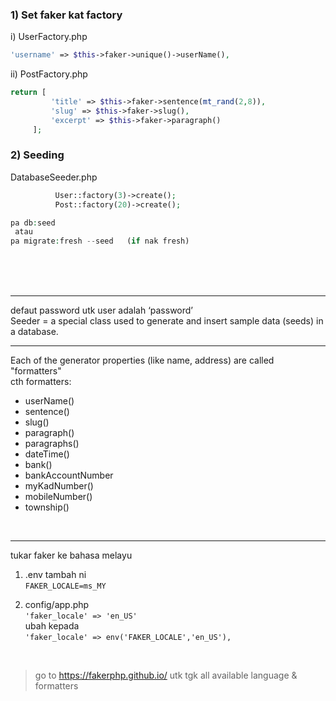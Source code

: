 ### 1) Set faker kat factory

   i) UserFactory.php 
   
   ```php 
   'username' => $this->faker->unique()->userName(),
   ```

   ii) PostFactory.php  

   ```php
   return [
            'title' => $this->faker->sentence(mt_rand(2,8)),
            'slug' => $this->faker->slug(),
            'excerpt' => $this->faker->paragraph()
        ];   
   ``` 
   



### 2) Seeding


DatabaseSeeder.php
```php
          User::factory(3)->create();
          Post::factory(20)->create();
``` 


```php
pa db:seed
 atau
pa migrate:fresh --seed   (if nak fresh)	 
``` 
	
<br><br><br>





___
defaut password utk user adalah ‘password’  
Seeder = a special class used to generate and insert sample data (seeds) in a database.  

---
Each of the generator properties (like name, address) are called "formatters"  
cth formatters:  
  * userName()  
  * sentence()  
  * slug()  
  * paragraph()  
  * paragraphs()
  * dateTime()
  * bank()
  * bankAccountNumber
  * myKadNumber()
  * mobileNumber()
  * township()
  
  <br>

---
 tukar faker ke bahasa melayu  
  1. .env tambah ni  
    `FAKER_LOCALE=ms_MY`
  2) config/app.php  
  `'faker_locale' => 'en_US'`  
    ubah kepada  
  `'faker_locale' => env('FAKER_LOCALE','en_US'),`

  <br>

  > go to https://fakerphp.github.io/ utk tgk all available language & formatters      
